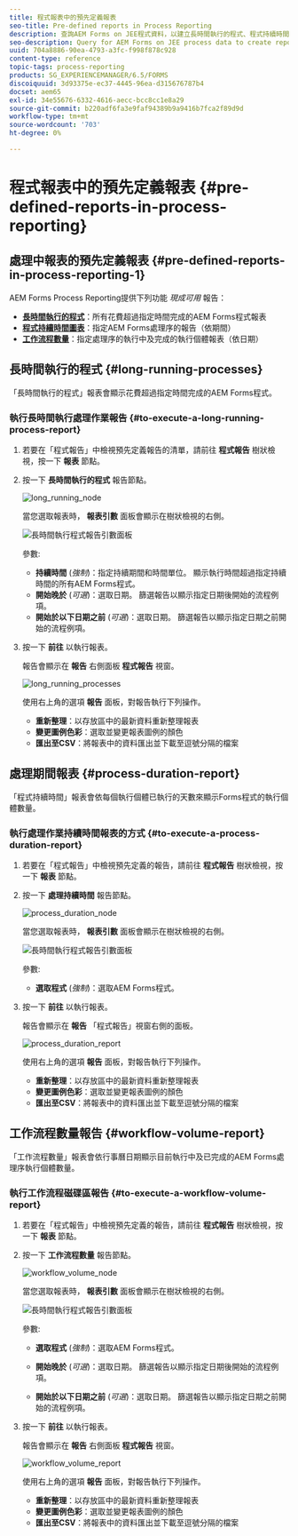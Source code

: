 ```yaml
---
title: 程式報表中的預先定義報表
seo-title: Pre-defined reports in Process Reporting
description: 查詢AEM Forms on JEE程式資料，以建立長時間執行的程式、程式持續時間和工作流程量的報告
seo-description: Query for AEM Forms on JEE process data to create reports on long running processes, Process duration, and Workflow volume
uuid: 704a8886-90ea-4793-a3fc-f998f878c928
content-type: reference
topic-tags: process-reporting
products: SG_EXPERIENCEMANAGER/6.5/FORMS
discoiquuid: 3d93375e-ec37-4445-96ea-d315676787b4
docset: aem65
exl-id: 34e55676-6332-4616-aecc-bcc8cc1e8a29
source-git-commit: b220adf6fa3e9faf94389b9a9416b7fca2f89d9d
workflow-type: tm+mt
source-wordcount: '703'
ht-degree: 0%

---
```


# 程式報表中的預先定義報表 {#pre-defined-reports-in-process-reporting}

## 處理中報表的預先定義報表 {#pre-defined-reports-in-process-reporting-1}

AEM Forms Process Reporting提供下列功能 *現成可用* 報告：

* **[長時間執行的程式](#long-running-processes)**：所有花費超過指定時間完成的AEM Forms程式報表
* **[程式持續時間圖表](#process-duration-report)**：指定AEM Forms處理序的報告（依期間）
* **[工作流程數量](#workflow-volume-report)**：指定處理序的執行中及完成的執行個體報表（依日期）

## 長時間執行的程式 {#long-running-processes}

「長時間執行的程式」報表會顯示花費超過指定時間完成的AEM Forms程式。

### 執行長時間執行處理作業報告 {#to-execute-a-long-running-process-report}

1. 若要在「程式報告」中檢視預先定義報告的清單，請前往 **程式報告** 樹狀檢視，按一下 **報表** 節點。
1. 按一下 **長時間執行的程式** 報告節點。

   ![long_running_node](assets/long_running_node.png)

   當您選取報表時， **報表引數** 面板會顯示在樹狀檢視的右側。

   ![長時間執行程式報告引數面板](assets/report_parameters_panel.png)

   參數:

   * **持續時間** (*強制*)：指定持續期間和時間單位。 顯示執行時間超過指定持續時間的所有AEM Forms程式。
   * **開始晚於** (*可選*)：選取日期。 篩選報告以顯示指定日期後開始的流程例項。
   * **開始於以下日期之前** (*可選*)：選取日期。 篩選報告以顯示指定日期之前開始的流程例項。

1. 按一下 **前往** 以執行報表。

   報告會顯示在 **報告** 右側面板 **程式報告** 視窗。

   ![long_running_processes](assets/long_running_processes.png)

   使用右上角的選項 **報告** 面板，對報告執行下列操作。

   * **重新整理**：以存放區中的最新資料重新整理報表
   * **變更圖例色彩**：選取並變更報表圖例的顏色
   * **匯出至CSV**：將報表中的資料匯出並下載至逗號分隔的檔案

## 處理期間報表  {#process-duration-report}

「程式持續時間」報表會依每個執行個體已執行的天數來顯示Forms程式的執行個體數量。

### 執行處理作業持續時間報表的方式 {#to-execute-a-process-duration-report}

1. 若要在「程式報告」中檢視預先定義的報告，請前往 **程式報告** 樹狀檢視，按一下 **報表** 節點。
1. 按一下 **處理持續時間** 報告節點。

   ![process_duration_node](assets/process_duration_node.png)

   當您選取報表時， **報表引數** 面板會顯示在樹狀檢視的右側。

   ![長時間執行程式報告引數面板](assets/process_duration_params.png)

   參數:

   * **選取程式** (*強制*)：選取AEM Forms程式。

1. 按一下 **前往** 以執行報表。

   報告會顯示在 **報告** 「程式報告」視窗右側的面板。

   ![process_duration_report](assets/process_duration_report.png)

   使用右上角的選項 **報告** 面板，對報告執行下列操作。

   * **重新整理**：以存放區中的最新資料重新整理報表
   * **變更圖例色彩**：選取並變更報表圖例的顏色
   * **匯出至CSV**：將報表中的資料匯出並下載至逗號分隔的檔案

## 工作流程數量報告 {#workflow-volume-report}

「工作流程數量」報表會依行事曆日期顯示目前執行中及已完成的AEM Forms處理序執行個體數量。

### 執行工作流程磁碟區報告 {#to-execute-a-workflow-volume-report}

1. 若要在「程式報告」中檢視預先定義的報告，請前往 **程式報告** 樹狀檢視，按一下 **報表** 節點。
1. 按一下 **工作流程數量** 報告節點。

   ![workflow_volume_node](assets/workflow_volume_node.png)

   當您選取報表時， **報表引數** 面板會顯示在樹狀檢視的右側。

   ![長時間執行程式報告引數面板](assets/workflow_volume_params.png)

   參數:

   * **選取程式** (*強制*)：選取AEM Forms程式。

   * **開始晚於** (*可選*)：選取日期。 篩選報告以顯示指定日期後開始的流程例項。

   * **開始於以下日期之前** (*可選*)：選取日期。 篩選報告以顯示指定日期之前開始的流程例項。

1. 按一下 **前往** 以執行報表。

   報告會顯示在 **報告** 右側面板 **程式報告** 視窗。

   ![workflow_volume_report](assets/workflow_volume_report.png)

   使用右上角的選項 **報告** 面板，對報告執行下列操作。

   * **重新整理**：以存放區中的最新資料重新整理報表
   * **變更圖例色彩**：選取並變更報表圖例的顏色
   * **匯出至CSV**：將報表中的資料匯出並下載至逗號分隔的檔案
